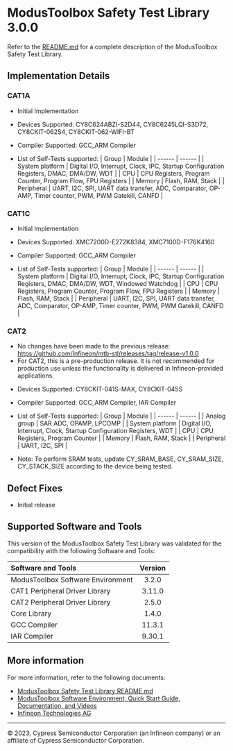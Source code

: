 # ModusToolbox Safety Test Library 3.0.0


Refer to the [README.md](./README.md) for a complete description of the ModusToolbox Safety Test Library.

## Implementation Details

### CAT1A
* Initial Implementation

* Devices Supported: CY8C624ABZI-S2D44, CY8C6245LQI-S3D72, CY8CKIT-062S4, CY8CKIT-062-WIFI-BT

* Compiler Supported: GCC_ARM Compiler

* List of Self-Tests supported:
    | Group              | Module |
    | ------             | ------ |
    | System platform    | Digital I/O, Interrupt, Clock, IPC, Startup Configuration Registers, DMAC, DMA/DW, WDT |
    | CPU                | CPU Registers, Program Counter, Program Flow, FPU Registers |
    | Memory             | Flash, RAM, Stack |
    | Peripheral         | UART, I2C, SPI, UART data transfer, ADC, Comparator, OP-AMP, Timer counter, PWM, PWM Gatekill, CANFD |

### CAT1C
* Initial Implementation

* Devices Supported: XMC7200D-E272K8384, XMC7100D-F176K4160

* Compiler Supported: GCC_ARM Compiler

* List of Self-Tests supported:
    | Group              | Module |
    | ------             | ------ |
    | System platform    | Digital I/O, Interrupt, Clock, IPC, Startup Configuration Registers, DMAC, DMA/DW, WDT, Windowed Watchdog |
    | CPU                | CPU Registers, Program Counter, Program Flow, FPU Registers |
    | Memory             | Flash, RAM, Stack |
    | Peripheral         | UART, I2C, SPI, UART data transfer, ADC, Comparator, OP-AMP, Timer counter, PWM, PWM Gatekill, CANFD |

### CAT2
 - No changes have been made to the previous release: https://github.com/Infineon/mtb-stl/releases/tag/release-v1.0.0
 - For CAT2, this is a pre-production release. It is not recommended for production use unless the functionality is delivered in Infineon-provided applications.

* Devices Supported: CY8CKIT-041S-MAX, CY8CKIT-045S

* Compiler Supported: GCC_ARM Compiler, IAR Compiler

* List of Self-Tests supported:
    | Group              | Module |
    | ------             | ------ |
    | Analog group       | SAR ADC, OPAMP, LPCOMP |
    | System platform    | Digital I/O, Interrupt, Clock, Startup Configuration Registers, WDT |
    | CPU                | CPU Registers, Program Counter |
    | Memory             | Flash, RAM, Stack |
    | Peripheral         | UART, I2C, SPI |

* Note: To perform SRAM tests, update CY_SRAM_BASE, CY_SRAM_SIZE, CY_STACK_SIZE according to the device being tested.

## Defect Fixes

* Initial release

## Supported Software and Tools

This version of the ModusToolbox Safety Test Library was validated for the compatibility with the following Software and Tools:

| Software and Tools                                      | Version |
| :---                                                    | :----:  |
| ModusToolbox Software Environment                       | 3.2.0   |
| CAT1 Peripheral Driver Library                          | 3.11.0  |
| CAT2 Peripheral Driver Library                          | 2.5.0   |
| Core Library                                            | 1.4.0   |
| GCC Compiler                                            | 11.3.1  |
| IAR Compiler                                            | 9.30.1  |


## More information

For more information, refer to the following documents:

* [ModusToolbox Safety Test Library README.md](./README.md)
* [ModusToolbox Software Environment, Quick Start Guide, Documentation, and Videos](https://www.infineon.com/cms/en/design-support/tools/sdk/modustoolbox-software/)
* [Infineon Technologies AG](https://www.infineon.com)

---
© 2023, Cypress Semiconductor Corporation (an Infineon company) or an affiliate of Cypress Semiconductor Corporation.
